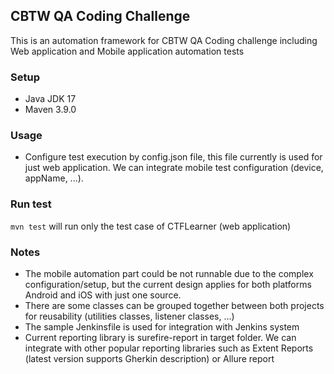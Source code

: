 ## CBTW QA Coding Challenge
This is an automation framework for CBTW QA Coding challenge including Web application and Mobile application automation tests

### Setup
- Java JDK 17
- Maven 3.9.0

### Usage
- Configure test execution by config.json file, this file currently is used for just web application. We can integrate mobile test configuration (device, appName, ...).

### Run test
`mvn test` will run only the test case of CTFLearner (web application)

### Notes
- The mobile automation part could be not runnable due to the complex configuration/setup, but the current design applies for both platforms Android and iOS with just one source.
- There are some classes can be grouped together between both projects for reusability (utilities classes, listener classes, ...)
- The sample Jenkinsfile is used for integration with Jenkins system
- Current reporting library is surefire-report in target folder. We can integrate with other popular reporting libraries such as Extent Reports (latest version supports Gherkin description) or Allure report

